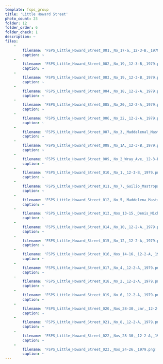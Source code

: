 ```yaml
---
template: fsps_group
title: 'Little Howard Street'
photo_count: 23
folder: 12
folder_order: 6
folder_check: 1
description: ~
files:
    -
        filename: 'FSPS_Little_Howard_Street_001,_No_17-a,_12-3-B,_1979.png'
        caption: ~
    -
        filename: 'FSPS_Little_Howard_Street_002,_No_19,_12-3-B,_1979.png'
        caption: ~
    -
        filename: 'FSPS_Little_Howard_Street_003,_No_19,_12-3-B,_1979.png'
        caption: ~
    -
        filename: 'FSPS_Little_Howard_Street_004,_No_18,_12-2-A,_1979.png'
        caption: ~
    -
        filename: 'FSPS_Little_Howard_Street_005,_No_20,_12-2-A,_1979.png'
        caption: ~
    -
        filename: 'FSPS_Little_Howard_Street_006,_No_22,_12-2-A,_1979.png'
        caption: ~
    -
        filename: 'FSPS_Little_Howard_Street_007,_No_3,_Maddalenal_Mastropasqua,_12-3-B,_1979.png'
        caption: ~
    -
        filename: 'FSPS_Little_Howard_Street_008,_No_1A,_12-3-B,_1979.png'
        caption: ~
    -
        filename: 'FSPS_Little_Howard_Street_009,_No_2_Wray_Ave,_12-3-B,_1979.png'
        caption: ~
    -
        filename: 'FSPS_Little_Howard_Street_010,_No_1,_12-3-B,_1979.png'
        caption: ~
    -
        filename: 'FSPS_Little_Howard_Street_011,_No_7,_Guilio_Mastropasqua,_12-3-B,_1979.png'
        caption: ~
    -
        filename: 'FSPS_Little_Howard_Street_012,_No_5,_Maddelena_Mastropasqua,_12-3-B,_1979.png'
        caption: ~
    -
        filename: 'FSPS_Little_Howard_Street_013,_Nos_13-15,_Denis_Michael_OKeefe,_12-3-B,_1979.png'
        caption: ~
    -
        filename: 'FSPS_Little_Howard_Street_014,_No_10,_12-2-A,_1979.png'
        caption: ~
    -
        filename: 'FSPS_Little_Howard_Street_015,_No_12,_12-2-A,_1979.png'
        caption: ~
    -
        filename: 'FSPS_Little_Howard_Street_016,_Nos_14-16,_12-2-A,_1979.png'
        caption: ~
    -
        filename: 'FSPS_Little_Howard_Street_017,_No_4,_12-2-A,_1979.png'
        caption: ~
    -
        filename: 'FSPS_Little_Howard_Street_018,_No_2,_12-2-A,_1979.png'
        caption: ~
    -
        filename: 'FSPS_Little_Howard_Street_019,_No_6,_12-2-A,_1979.png'
        caption: ~
    -
        filename: 'FSPS_Little_Howard_Street_020,_Nos_28-30,_cnr,_12-2-A,_1979.png'
        caption: ~
    -
        filename: 'FSPS_Little_Howard_Street_021,_No_8,_12-2-A,_1979.png'
        caption: ~
    -
        filename: 'FSPS_Little_Howard_Street_022,_Nos_28-30,_12-2-A,_1979.png'
        caption: ~
    -
        filename: 'FSPS_Little_Howard_Street_023,_Nos_24-26,_1979.png'
        caption: ~
---
```


